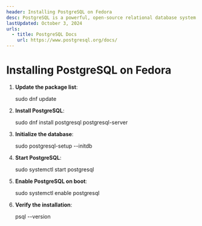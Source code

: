 ```yaml
---
header: Installing PostgreSQL on Fedora
desc: PostgreSQL is a powerful, open-source relational database system known for its extensibility, standards compliance, and support for advanced data types and complex queries.
lastUpdated: October 3, 2024
urls:
  - title: PostgreSQL Docs
    url: https://www.postgresql.org/docs/
---
```


# Installing PostgreSQL on Fedora

1. **Update the package list**:

   sudo dnf update

2. **Install PostgreSQL**:

   sudo dnf install postgresql postgresql-server

3. **Initialize the database**:

   sudo postgresql-setup --initdb

4. **Start PostgreSQL**:

   sudo systemctl start postgresql

5. **Enable PostgreSQL on boot**:

   sudo systemctl enable postgresql

6. **Verify the installation**:

   psql --version
